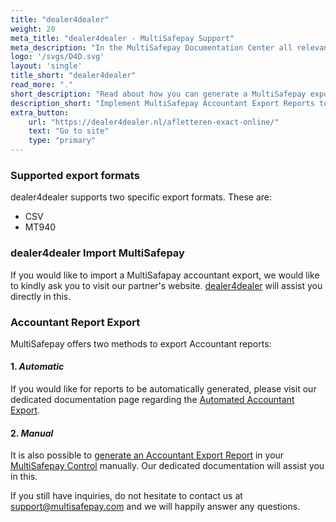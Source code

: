 ```yaml
---
title: "dealer4dealer"
weight: 20
meta_title: "dealer4dealer - MultiSafepay Support"
meta_description: "In the MultiSafepay Documentation Center all relevant information regarding our Plugins and API. As well as Support pages for Payment Method, Tools and General Questions. You can also find the contact details of our Support Team and Integration Team."
logo: '/svgs/D4D.svg'
layout: 'single'
title_short: "dealer4dealer"
read_more: "."
short_description: "Read about how you can generate a MultiSafepay export and import to your deader4dealer platform"
description_short: "Implement MultiSafepay Accountant Export Reports to your deader4dealer platform with ease."
extra_button:
    url: "https://dealer4dealer.nl/afletteren-exact-online/" 
    text: "Go to site" 
    type: "primary"
---
```

### Supported export formats

dealer4dealer supports two specific export formats. These are:

* CSV
* MT940

### dealer4dealer Import MultiSafepay

If you would like to import a MultiSafapay accountant export, we would like to kindly ask you to visit our partner's website. [dealer4dealer](https://dealer4dealer.nl/contact/) will assist you directly in this.

### Accountant Report Export

MultiSafepay offers two methods to export Accountant reports:

#### 1. _Automatic_

If you would like for reports to be automatically generated, please visit our dedicated documentation page regarding the [Automated Accountant Export](https://docs.multisafepay.com/tools/reports/automatic-reports/).


#### 2. _Manual_

It is also possible to [generate an Accountant Export Report](https://docs.multisafepay.com/tools/reports/accountant-report-export/) in your [MultiSafepay Control](https://merchant.multisafepay.com/) manually. Our dedicated documentation will assist you in this.


If you still have inquiries, do not hesitate to contact us at <support@multisafepay.com> and we will happily answer any questions.